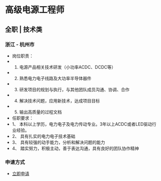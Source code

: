 
# 高级电源工程师
## 全职  |  技术类
### 浙江 - 杭州市

- 岗位职责：
- 1. 电源产品相关技术研发（小功率ACDC、DCDC等）
- 2. 熟悉电力电子线路及大功率半导体器件&nbsp;
- 3. 研发项目的规划与执行，与其他团队成员沟通、协调、合作
- 4. 解决技术问题，应用新技术，达成项目目标
- 5. 输出高质量的过程文档
- 任职要求：
- 1、 本科以上学历，电力电子及电力传动专业。3年以上ACDC或者LED驱动行业经验。
- 2、 具有扎实的电力电子技术基础&nbsp;
- 3、 具有较强的动手能力，分析和解决问题的能力
- 4、 踏实努力，积极主动，善于表达沟通，具有良好的团队协作精神
### 申请方式
- <a href="mailto:hr@tuya.com?subject=求职简历-高级电源工程师-来自GitHub">立即申请</a>